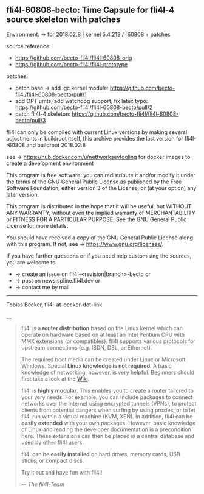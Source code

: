 ## fli4l-60808-becto: Time Capsule for fli4l-4 source skeleton with patches ##

Environment: → fbr 2018.02.8 | kernel 5.4.213 / r60808 + patches

source reference:
- https://github.com/becto-fli4l/fli4l-60808-orig
- https://github.com/becto-fli4l/fli4l-prototype

patches:
- patch base -> add igc kernel module: https://github.com/becto-fli4l/fli4l-60808-becto/pull/1
- add OPT umts, add watchdog support, fix latex typo: https://github.com/becto-fli4l/fli4l-60808-becto/pull/2
- patch fli4l-4 skeleton: https://github.com/becto-fli4l/fli4l-60808-becto/pull/3

fli4l can only be compiled with current Linux versions by making several adjustments in buildroot itself, this archive provides the last version for fli4l-r60808 and buildroot 2018.02.8

see → https://hub.docker.com/u/nettworksevtooling for docker images to create a development environment

This program is free software: you can redistribute it and/or modify it under the terms of the GNU General Public License as published by the Free Software Foundation, either version 3 of the License, or (at your option) any later version.

This program is distributed in the hope that it will be useful, but WITHOUT ANY WARRANTY; without even the implied warranty of MERCHANTABILITY or FITNESS FOR A PARTICULAR PURPOSE. See the GNU General Public License for more details.

You should have received a copy of the GNU General Public License along with this program. If not, see → https://www.gnu.org/licenses/.

If you have further questions or if you need help customising the sources, you are welcome to 

* → create an issue on fli4l-<revision|branch>-becto or 
* → post on news:spline.fli4l.dev or
* → contact me by mail

---
Tobias Becker, fli4l-at-becker-dot-link

__
> fli4l is a **router distribution** based on the Linux kernel which can operate
> on hardware based on at least an Intel Pentium CPU with MMX extensions
> (or compatibles). fli4l supports various protocols for upstream connections
> (e.g. ISDN, DSL, or Ethernet).
>
> The required boot media can be created under Linux or Microsoft Windows.
> Special **Linux knowledge is not required**. A basic knowledge of networking,
> however, is very helpful. Beginners should first take a look at the [Wiki](https://web.nettworks.org/wiki/display/f/fli4l-Wiki).
>
> fli4l is **highly modular**. This enables you to create a router tailored to
> your very needs. For example, you can include packages to connect networks over
> the Internet using encrypted tunnels (VPNs), to protect clients from potential
> dangers when surfing by using proxies, or to let fli4l run within a virtual
> machine (KVM, XEN). In addition, fli4l can be **easily extended** with your own
> packages. However, basic knowledge of Linux and reading the developer
> documentation is a precondition here. These extensions can then be placed
> in a central database and used by other fli4l users.
>
> fli4l can be **easily installed** on hard drives, memory cards, USB sticks,
> or compact discs.
>
> Try it out and have fun with fli4l!
> 
> -- <cite>The fli4l-Team</cite>
